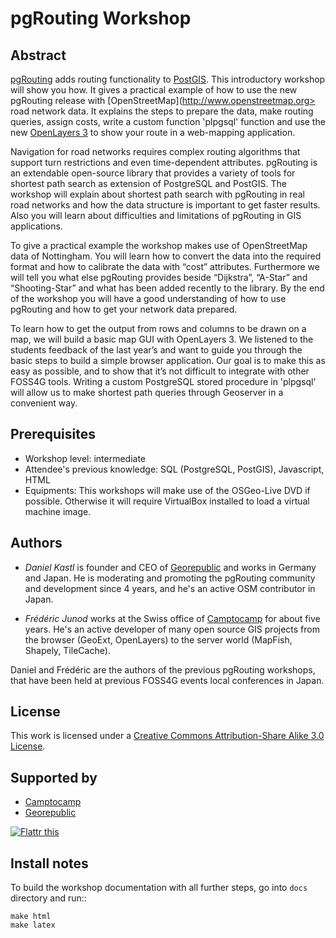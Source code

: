 # pgRouting Workshop

## Abstract

[pgRouting](http://pgrouting.org) adds routing functionality to [PostGIS](http://postgis.net). This introductory workshop will show you how. 
It gives a practical example of how to use the new pgRouting release with [OpenStreetMap](http://www.openstreetmap.org> road network data. 
It explains the steps to prepare the data, make routing queries, assign costs, write a custom function 'plpgsql' function and use the new [OpenLayers 3](http://ol3js.org) to show your route in a web-mapping application. 

Navigation for road networks requires complex routing algorithms that support turn restrictions and even time-dependent attributes. pgRouting is an extendable open-source library that provides a variety of tools for shortest path search as extension of PostgreSQL and PostGIS. The workshop will explain about shortest path search with pgRouting in real road networks and how the data structure is important to get faster results. Also you will learn about difficulties and limitations of pgRouting in GIS applications. 

To give a practical example the workshop makes use of OpenStreetMap data of Nottingham. You will learn how to convert the data into the required format and how to calibrate the data with “cost” attributes. Furthermore we will tell you what else pgRouting provides beside “Dijkstra”, “A-Star” and “Shooting-Star” and what has been added recently to the library. By the end of the workshop you will have a good understanding of how to use pgRouting and how to get your network data prepared.

To learn how to get the output from rows and columns to be drawn on a map, we will build a basic map GUI with OpenLayers 3. We listened to the students feedback of the last year’s and want to guide you through the basic steps to build a simple browser application. Our goal is to make this as easy as possible, and to show that it’s not difficult to integrate with other FOSS4G tools. Writing a custom PostgreSQL stored procedure in 'plpgsql' will allow us to make shortest path queries through Geoserver in a convenient way.


## Prerequisites

* Workshop level: intermediate
* Attendee's previous knowledge: SQL (PostgreSQL, PostGIS), Javascript, HTML
* Equipments: This workshops will make use of the OSGeo-Live DVD if possible. Otherwise it will require VirtualBox installed to load a virtual machine image.


## Authors

* *Daniel Kastl* is founder and CEO of [Georepublic](http://georepublic.de) and works in Germany and Japan. He is moderating and promoting the pgRouting community and development since 4 years, and he's an active OSM contributor in Japan.

* *Frédéric Junod* works at the Swiss office of [Camptocamp](http://www.camptocamp.com) for about five years. He's an active developer of many open source GIS projects from the browser (GeoExt, OpenLayers) to the server world (MapFish, Shapely, TileCache).

Daniel and Frédéric are the authors of the previous pgRouting workshops, that have been held at previous FOSS4G events local conferences in Japan.


## License

This work is licensed under a [Creative Commons Attribution-Share Alike 3.0 License](http://creativecommons.org/licenses/by-sa/3.0/).


## Supported by

* [Camptocamp](http://www.camptocamp.com)
* [Georepublic](http://georepublic.de)

<p>
	<a href="http://flattr.com/thing/977418/pgRouting-Workshop" target="_blank">
		<img src="http://api.flattr.com/button/flattr-badge-large.png" alt="Flattr this" title="Flattr this" border="0" />
	</a>
</p>

## Install notes

To build the workshop documentation with all further steps, go into `docs` directory and run::

```
make html
make latex
```
